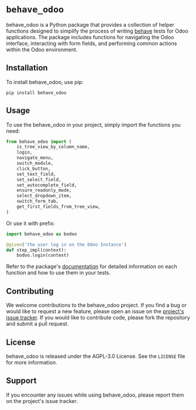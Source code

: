 # `behave_odoo`

behave_odoo is a Python package that provides a collection of helper functions designed to simplify the process of writing [behave](https://github.com/behave) tests for Odoo applications. The package includes functions for navigating the Odoo interface, interacting with form fields, and performing common actions within the Odoo environment.

## Installation

To install behave_odoo, use pip:

```shell
pip install behave_odoo
```

## Usage

To use the behave_odoo in your project, simply import the functions you need:

```python
from behave_odoo import (
    is_tree_view_by_column_name,
    login,
    navigate_menu,
    switch_module,
    click_button,
    set_text_field,
    set_select_field,
    set_autocomplete_field,
    ensure_readonly_mode,
    select_dropdown_item,
    switch_form_tab,
    get_first_fields_from_tree_view,
)
```

Or use it with prefix:

```python
import behave_odoo as bodoo

@given('the user log in on the Odoo Instance')
def step_impl(context):
    bodoo.login(context)
```

Refer to the package's [documentation](https://coopdevs.github.io/behave_odoo/) for detailed information on each function and how to use them in your tests.

## Contributing

We welcome contributions to the behave_odoo project. If you find a bug or would like to request a new feature, please open an issue on the [project's issue tracker](https://github.com/coopdevs/behave_odoo/issues). If you would like to contribute code, please fork the repository and submit a pull request.

## License

behave_odoo is released under the AGPL-3.0 License. See the `LICENSE` file for more information.

## Support

If you encounter any issues while using behave_odoo, please report them on the project's issue tracker.

